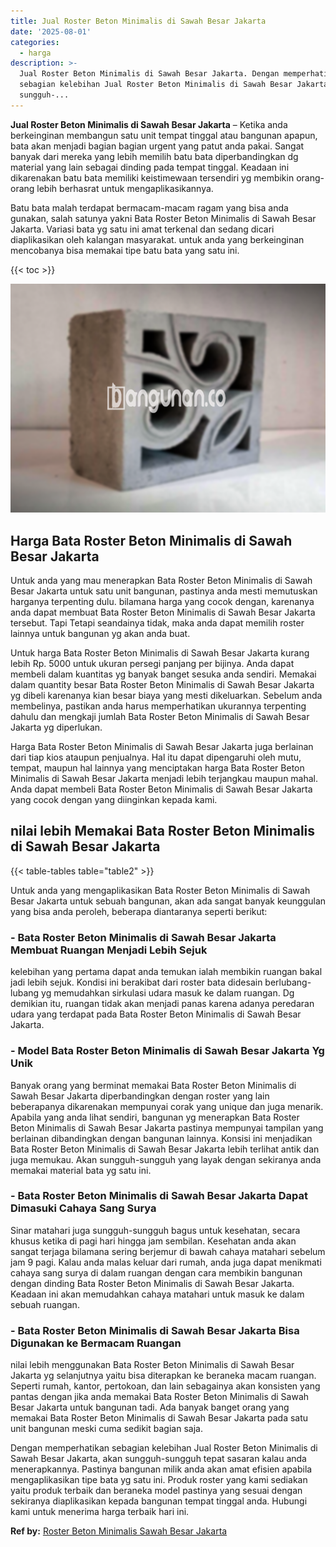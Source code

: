 ```yaml
---
title: Jual Roster Beton Minimalis di Sawah Besar Jakarta
date: '2025-08-01'
categories:
  - harga
description: >-
  Jual Roster Beton Minimalis di Sawah Besar Jakarta. Dengan memperhatikan
  sebagian kelebihan Jual Roster Beton Minimalis di Sawah Besar Jakarta, akan
  sungguh-...
---
```


**Jual Roster Beton Minimalis di Sawah Besar Jakarta** – Ketika anda berkeinginan membangun satu unit tempat tinggal atau bangunan apapun, bata akan menjadi bagian bagian urgent yang patut anda pakai. Sangat banyak dari mereka yang lebih memilih batu bata diperbandingkan dg material yang lain sebagai dinding pada tempat tinggal. Keadaan ini dikarenakan batu bata memiliki keistimewaan tersendiri yg membikin orang-orang lebih berhasrat untuk mengaplikasikannya.

Batu bata malah terdapat bermacam-macam ragam yang bisa anda gunakan, salah satunya yakni Bata Roster Beton Minimalis di Sawah Besar Jakarta. Variasi bata yg satu ini amat terkenal dan sedang dicari diaplikasikan oleh kalangan masyarakat. untuk anda yang berkeinginan mencobanya bisa memakai tipe batu bata yang satu ini.

{{< toc >}}

![Jual Roster Beton Minimalis di Sawah Besar Jakarta](/images/bata-roster-minimalis-16.png)

## Harga Bata Roster Beton Minimalis di Sawah Besar Jakarta

Untuk anda yang mau menerapkan Bata Roster Beton Minimalis di Sawah Besar Jakarta untuk satu unit bangunan, pastinya anda mesti memutuskan harganya terpenting dulu. bilamana harga yang cocok dengan, karenanya anda dapat membuat Bata Roster Beton Minimalis di Sawah Besar Jakarta tersebut. Tapi Tetapi seandainya tidak, maka anda dapat memilih roster lainnya untuk bangunan yg akan anda buat.

Untuk harga Bata Roster Beton Minimalis di Sawah Besar Jakarta kurang lebih Rp. 5000 untuk ukuran persegi panjang per bijinya. Anda dapat membeli dalam kuantitas yg banyak banget sesuka anda sendiri. Memakai dalam quantity besar Bata Roster Beton Minimalis di Sawah Besar Jakarta yg dibeli karenanya kian besar biaya yang mesti dikeluarkan. Sebelum anda membelinya, pastikan anda harus memperhatikan ukurannya terpenting dahulu dan mengkaji jumlah Bata Roster Beton Minimalis di Sawah Besar Jakarta yg diperlukan.

Harga Bata Roster Beton Minimalis di Sawah Besar Jakarta juga berlainan dari tiap kios ataupun penjualnya. Hal itu dapat dipengaruhi oleh mutu, tempat, maupun hal lainnya yang menciptakan harga Bata Roster Beton Minimalis di Sawah Besar Jakarta menjadi lebih terjangkau maupun mahal. Anda dapat membeli Bata Roster Beton Minimalis di Sawah Besar Jakarta yang cocok dengan yang diinginkan kepada kami.

## nilai lebih Memakai Bata Roster Beton Minimalis di Sawah Besar Jakarta

{{< table-tables table="table2" >}}

Untuk anda yang mengaplikasikan Bata Roster Beton Minimalis di Sawah Besar Jakarta untuk sebuah bangunan, akan ada sangat banyak keunggulan yang bisa anda peroleh, beberapa diantaranya seperti berikut:

### \- Bata Roster Beton Minimalis di Sawah Besar Jakarta Membuat Ruangan Menjadi Lebih Sejuk

kelebihan yang pertama dapat anda temukan ialah membikin ruangan bakal jadi lebih sejuk. Kondisi ini berakibat dari roster bata didesain berlubang-lubang yg memudahkan sirkulasi udara masuk ke dalam ruangan. Dg demikian itu, ruangan tidak akan menjadi panas karena adanya peredaran udara yang terdapat pada Bata Roster Beton Minimalis di Sawah Besar Jakarta.

### \- Model Bata Roster Beton Minimalis di Sawah Besar Jakarta Yg Unik

Banyak orang yang berminat memakai Bata Roster Beton Minimalis di Sawah Besar Jakarta diperbandingkan dengan roster yang lain beberapanya dikarenakan mempunyai corak yang unique dan juga menarik. Apabila yang anda lihat sendiri, bangunan yg menerapkan Bata Roster Beton Minimalis di Sawah Besar Jakarta pastinya mempunyai tampilan yang berlainan dibandingkan dengan bangunan lainnya. Konsisi ini menjadikan Bata Roster Beton Minimalis di Sawah Besar Jakarta lebih terlihat antik dan juga memukau. Akan sungguh-sungguh yang layak dengan sekiranya anda memakai material bata yg satu ini.

### \- Bata Roster Beton Minimalis di Sawah Besar Jakarta Dapat Dimasuki Cahaya Sang Surya

Sinar matahari juga sungguh-sungguh bagus untuk kesehatan, secara khusus ketika di pagi hari hingga jam sembilan. Kesehatan anda akan sangat terjaga bilamana sering berjemur di bawah cahaya matahari sebelum jam 9 pagi. Kalau anda malas keluar dari rumah, anda juga dapat menikmati cahaya sang surya di dalam ruangan dengan cara membikin bangunan dengan dinding Bata Roster Beton Minimalis di Sawah Besar Jakarta. Keadaan ini akan memudahkan cahaya matahari untuk masuk ke dalam sebuah ruangan.

### \- Bata Roster Beton Minimalis di Sawah Besar Jakarta Bisa Digunakan ke Bermacam Ruangan

nilai lebih menggunakan Bata Roster Beton Minimalis di Sawah Besar Jakarta yg selanjutnya yaitu bisa diterapkan ke beraneka macam ruangan. Seperti rumah, kantor, pertokoan, dan lain sebagainya akan konsisten yang pantas dengan jika anda memakai Bata Roster Beton Minimalis di Sawah Besar Jakarta untuk bangunan tadi. Ada banyak banget orang yang memakai Bata Roster Beton Minimalis di Sawah Besar Jakarta pada satu unit bangunan meski cuma sedikit bagian saja.

Dengan memperhatikan sebagian kelebihan Jual Roster Beton Minimalis di Sawah Besar Jakarta, akan sungguh-sungguh tepat sasaran kalau anda menerapkannya. Pastinya bangunan milik anda akan amat efisien apabila mengaplikasikan tipe bata yg satu ini. Produk roster yang kami sediakan yaitu produk terbaik dan beraneka model pastinya yang sesuai dengan sekiranya diaplikasikan kepada bangunan tempat tinggal anda. Hubungi kami untuk menerima harga terbaik hari ini.

**Ref by:** [Roster Beton Minimalis Sawah Besar Jakarta](https://id.wikipedia.org/wiki/Roster)
